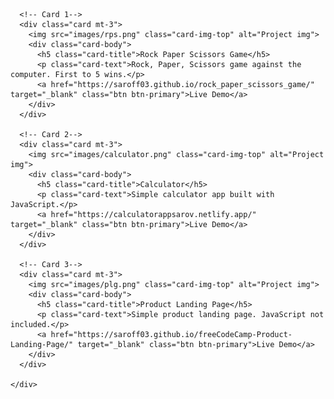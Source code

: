 <!-- Projects -->
  <section id="projects">
    <div class="container d-sm-flex text-center justify-content-around">

      <!-- Card 1-->
      <div class="card mt-3">
        <img src="images/rps.png" class="card-img-top" alt="Project img">
        <div class="card-body">
          <h5 class="card-title">Rock Paper Scissors Game</h5>
          <p class="card-text">Rock, Paper, Scissors game against the computer. First to 5 wins.</p>
          <a href="https://saroff03.github.io/rock_paper_scissors_game/" target="_blank" class="btn btn-primary">Live Demo</a>
        </div>
      </div>

      <!-- Card 2-->
      <div class="card mt-3">
        <img src="images/calculator.png" class="card-img-top" alt="Project img">
        <div class="card-body">
          <h5 class="card-title">Calculator</h5>
          <p class="card-text">Simple calculator app built with JavaScript.</p>
          <a href="https://calculatorappsarov.netlify.app/" target="_blank" class="btn btn-primary">Live Demo</a>
        </div>
      </div>

      <!-- Card 3-->
      <div class="card mt-3">
        <img src="images/plg.png" class="card-img-top" alt="Project img">
        <div class="card-body">
          <h5 class="card-title">Product Landing Page</h5>
          <p class="card-text">Simple product landing page. JavaScript not included.</p>
          <a href="https://saroff03.github.io/freeCodeCamp-Product-Landing-Page/" target="_blank" class="btn btn-primary">Live Demo</a>
        </div>
      </div>

    </div>

  </section>
